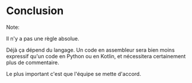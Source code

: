 # Conclusion

Note:

Il n'y a pas une règle absolue.

Déjà ça dépend du langage.
Un code en assembleur sera bien moins expressif qu'un code en Python ou en Kotlin,
et nécessitera certainement plus de commentaire.

Le plus important c'est que l'équipe se mette d'accord.
